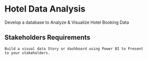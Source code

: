 # Hotel Data Analysis

Develop a database to Analyze & Visualize Hotel Booking Data

## Stakeholders Requirements
    Build a visual data Story or dashboard using Power BI to Present
    to your stakeholders.
